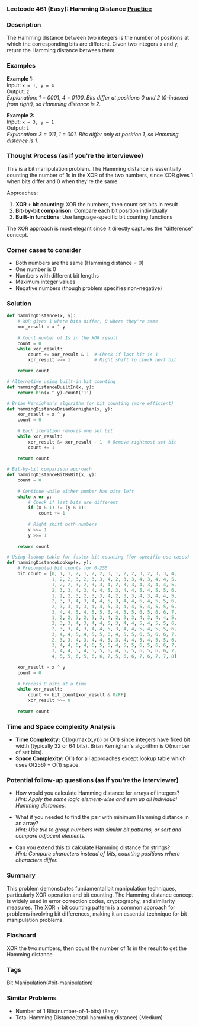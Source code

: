 ### Leetcode 461 (Easy): Hamming Distance [Practice](https://leetcode.com/problems/hamming-distance)

### Description  
The Hamming distance between two integers is the number of positions at which the corresponding bits are different. Given two integers x and y, return the Hamming distance between them.

### Examples  

**Example 1:**  
Input: `x = 1, y = 4`  
Output: `2`  
*Explanation: 1 = 0001, 4 = 0100. Bits differ at positions 0 and 2 (0-indexed from right), so Hamming distance is 2.*

**Example 2:**  
Input: `x = 3, y = 1`  
Output: `1`  
*Explanation: 3 = 011, 1 = 001. Bits differ only at position 1, so Hamming distance is 1.*

### Thought Process (as if you're the interviewee)  
This is a bit manipulation problem. The Hamming distance is essentially counting the number of 1s in the XOR of the two numbers, since XOR gives 1 when bits differ and 0 when they're the same.

Approaches:
1. **XOR + bit counting**: XOR the numbers, then count set bits in result
2. **Bit-by-bit comparison**: Compare each bit position individually
3. **Built-in functions**: Use language-specific bit counting functions

The XOR approach is most elegant since it directly captures the "difference" concept.

### Corner cases to consider  
- Both numbers are the same (Hamming distance = 0)
- One number is 0
- Numbers with different bit lengths
- Maximum integer values
- Negative numbers (though problem specifies non-negative)

### Solution

```python
def hammingDistance(x, y):
    # XOR gives 1 where bits differ, 0 where they're same
    xor_result = x ^ y
    
    # Count number of 1s in the XOR result
    count = 0
    while xor_result:
        count += xor_result & 1  # Check if last bit is 1
        xor_result >>= 1         # Right shift to check next bit
    
    return count

# Alternative using built-in bit counting
def hammingDistanceBuiltIn(x, y):
    return bin(x ^ y).count('1')

# Brian Kernighan's algorithm for bit counting (more efficient)
def hammingDistanceBrianKernighan(x, y):
    xor_result = x ^ y
    count = 0
    
    # Each iteration removes one set bit
    while xor_result:
        xor_result &= xor_result - 1  # Remove rightmost set bit
        count += 1
    
    return count

# Bit-by-bit comparison approach
def hammingDistanceBitByBit(x, y):
    count = 0
    
    # Continue while either number has bits left
    while x or y:
        # Check if last bits are different
        if (x & 1) != (y & 1):
            count += 1
        
        # Right shift both numbers
        x >>= 1
        y >>= 1
    
    return count

# Using lookup table for faster bit counting (for specific use cases)
def hammingDistanceLookup(x, y):
    # Precomputed bit counts for 0-255
    bit_count = [0, 1, 1, 2, 1, 2, 2, 3, 1, 2, 2, 3, 2, 3, 3, 4,
                 1, 2, 2, 3, 2, 3, 3, 4, 2, 3, 3, 4, 3, 4, 4, 5,
                 1, 2, 2, 3, 2, 3, 3, 4, 2, 3, 3, 4, 3, 4, 4, 5,
                 2, 3, 3, 4, 3, 4, 4, 5, 3, 4, 4, 5, 4, 5, 5, 6,
                 1, 2, 2, 3, 2, 3, 3, 4, 2, 3, 3, 4, 3, 4, 4, 5,
                 2, 3, 3, 4, 3, 4, 4, 5, 3, 4, 4, 5, 4, 5, 5, 6,
                 2, 3, 3, 4, 3, 4, 4, 5, 3, 4, 4, 5, 4, 5, 5, 6,
                 3, 4, 4, 5, 4, 5, 5, 6, 4, 5, 5, 6, 5, 6, 6, 7,
                 1, 2, 2, 3, 2, 3, 3, 4, 2, 3, 3, 4, 3, 4, 4, 5,
                 2, 3, 3, 4, 3, 4, 4, 5, 3, 4, 4, 5, 4, 5, 5, 6,
                 2, 3, 3, 4, 3, 4, 4, 5, 3, 4, 4, 5, 4, 5, 5, 6,
                 3, 4, 4, 5, 4, 5, 5, 6, 4, 5, 5, 6, 5, 6, 6, 7,
                 2, 3, 3, 4, 3, 4, 4, 5, 3, 4, 4, 5, 4, 5, 5, 6,
                 3, 4, 4, 5, 4, 5, 5, 6, 4, 5, 5, 6, 5, 6, 6, 7,
                 3, 4, 4, 5, 4, 5, 5, 6, 4, 5, 5, 6, 5, 6, 6, 7,
                 4, 5, 5, 6, 5, 6, 6, 7, 5, 6, 6, 7, 6, 7, 7, 8]
    
    xor_result = x ^ y
    count = 0
    
    # Process 8 bits at a time
    while xor_result:
        count += bit_count[xor_result & 0xFF]
        xor_result >>= 8
    
    return count
```

### Time and Space complexity Analysis  

- **Time Complexity:** O(log(max(x,y))) or O(1) since integers have fixed bit width (typically 32 or 64 bits). Brian Kernighan's algorithm is O(number of set bits).
- **Space Complexity:** O(1) for all approaches except lookup table which uses O(256) = O(1) space.

### Potential follow-up questions (as if you're the interviewer)  

- How would you calculate Hamming distance for arrays of integers?  
  *Hint: Apply the same logic element-wise and sum up all individual Hamming distances.*

- What if you needed to find the pair with minimum Hamming distance in an array?  
  *Hint: Use trie to group numbers with similar bit patterns, or sort and compare adjacent elements.*

- Can you extend this to calculate Hamming distance for strings?  
  *Hint: Compare characters instead of bits, counting positions where characters differ.*

### Summary
This problem demonstrates fundamental bit manipulation techniques, particularly XOR operation and bit counting. The Hamming distance concept is widely used in error correction codes, cryptography, and similarity measures. The XOR + bit counting pattern is a common approach for problems involving bit differences, making it an essential technique for bit manipulation problems.


### Flashcard
XOR the two numbers, then count the number of 1s in the result to get the Hamming distance.

### Tags
Bit Manipulation(#bit-manipulation)

### Similar Problems
- Number of 1 Bits(number-of-1-bits) (Easy)
- Total Hamming Distance(total-hamming-distance) (Medium)